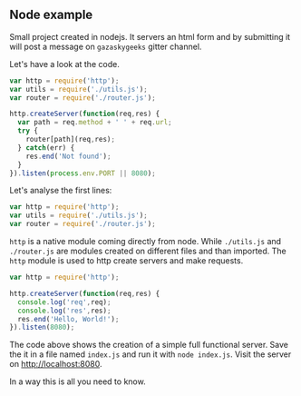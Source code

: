 ## Node example

Small project created in nodejs. It servers an html form and by submitting it will
post a message on `gazaskygeeks` gitter channel.

Let's have a look at the code.

```js
var http = require('http');
var utils = require('./utils.js');
var router = require('./router.js');

http.createServer(function(req,res) {
  var path = req.method + ' ' + req.url;
  try {
    router[path](req,res);
  } catch(err) {
    res.end('Not found');
  }
}).listen(process.env.PORT || 8080);
```

Let's analyse the first lines:

```js
var http = require('http');
var utils = require('./utils.js');
var router = require('./router.js');
```

`http` is a native module coming directly from node. While `./utils.js` and 
`./router.js` are modules created on different files and than imported.
The `http` module is used to http create servers and make requests.

```js
var http = require('http');

http.createServer(function(req,res) {
  console.log('req',req);
  console.log('res',res);
  res.end('Hello, World!');
}).listen(8080);
```

The code above shows the creation of a simple full functional server. Save the it
in a file named `index.js` and run it with `node index.js`. Visit the server on
[http://localhost:8080](http://localhost:8080).

In a way this is all you need to know.